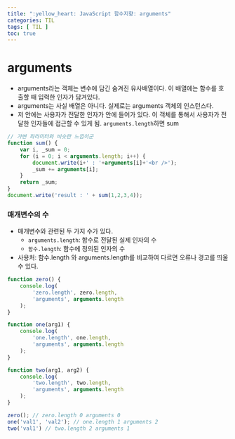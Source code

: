 ```yaml
---
title: ":yellow_heart: JavaScript 함수지향: arguments"
categories: TIL
tags: [ TIL ]
toc: true
---
```


# arguments

- arguments라는 객체는 변수에 담긴 숨겨진 유사배열이다. 이 배열에는 함수를 호출할 때 입력한 인자가 담겨있다. 
- arguments는 사실 배열은 아니다. 실제로는 arguments 객체의 인스턴스다.
- 저 안에는 사용자가 전달한 인자가 안에 들어가 있다. 이 객체를 통해서 사용자가 전달한 인자들에 접근할 수 있게 됨. `arguments.length`하면 sum

```javascript
// 가변 파라미터와 비슷한 느낌이군
function sum() {
    var i, _sum = 0;
    for (i = 0; i < arguments.length; i++) {
        document.write(i+' : '+arguments[i]+'<br />');
        _sum += arguments[i];
    }
    return _sum;
}
document.write('result : ' + sum(1,2,3,4));
```



### 매개변수의 수

- 매개변수와 관련된 두 가지 수가 있다.
  - `arguments.length`: 함수로 전달된 실제 인자의 수
  - `함수.length`: 함수에 정의된 인자의 수
- 사용처: 함수.length 와 arguments.length를 비교하여 다르면 오류나 경고를 띄울 수 있다.

```javascript
function zero() {
    console.log(
    	'zero.length', zero.length,
        'arguments', arguments.length
    );
}

function one(arg1) {
    console.log(
    	'one.length', one.length,
        'arguments', arguments.length
    );
}

function two(arg1, arg2) {
    console.log(
    	'two.length', two.length,
        'arguments', arguments.length
    );
}

zero(); // zero.length 0 arguments 0
one('val1', 'val2'); // one.length 1 arguments 2
two('val1') // two.length 2 arguments 1
```



